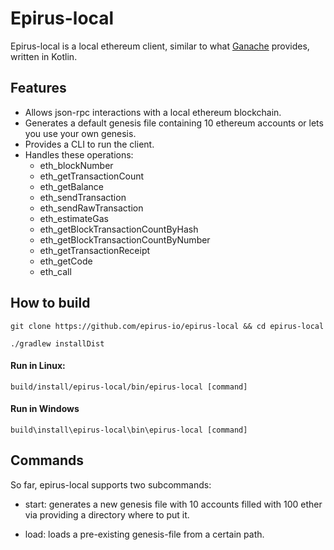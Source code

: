 # Epirus-local

Epirus-local is a local ethereum client, similar to what [Ganache](https://github.com/trufflesuite/ganache) provides, written in Kotlin.


## Features
- Allows json-rpc interactions with a local ethereum blockchain.
- Generates a default genesis file containing 10 ethereum accounts or lets you use your own genesis.
- Provides a CLI to run the client.
- Handles these operations:
    - eth_blockNumber
    - eth_getTransactionCount
    - eth_getBalance
    - eth_sendTransaction
    - eth_sendRawTransaction
    - eth_estimateGas
    - eth_getBlockTransactionCountByHash
    - eth_getBlockTransactionCountByNumber
    - eth_getTransactionReceipt
    - eth_getCode
    - eth_call
    
## How to build
`git clone https://github.com/epirus-io/epirus-local && cd epirus-local`
    
`./gradlew installDist`
    
#### Run in Linux:
`build/install/epirus-local/bin/epirus-local [command]`
    
#### Run in Windows
`build\install\epirus-local\bin\epirus-local [command]`

## Commands

So far, epirus-local supports two subcommands:

- start: generates a new genesis file with 10 accounts filled with 100 ether via providing a directory where to put it.
    
- load: loads a pre-existing genesis-file from a certain path.
    
